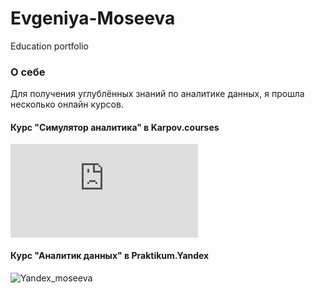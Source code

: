 # Evgeniya-Moseeva
Education portfolio

### О себе  
Для получения углублённых знаний по аналитике данных, я прошла несколько онлайн курсов.

#### Курс "Симулятор аналитика" в Karpov.courses  
![Karpov_moseeva](https://user-images.githubusercontent.com/moseevaevgeniya/Evgeniya-Moseeva/blob/79e497ae6345b0707b57e273f776134c5aa0191d/Karpov_moseeva.pdf)

#### Курс "Аналитик данных" в Praktikum.Yandex 
![Yandex_moseeva](https://disk.yandex.ru/i/C0mihEc6oRQ8gQ)

